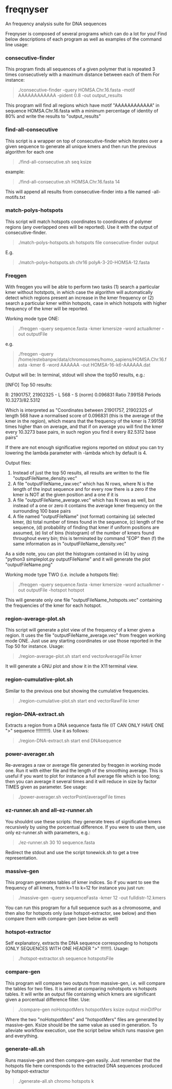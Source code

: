 # freqnyser
An frequency analysis suite for DNA sequences

Freqnyser is composed of several programs which can do a lot for you! 
Find below descriptions of each program as well as examples of the command line usage:

### consecutive-finder
This program finds all sequences of a given polymer that is repeated 3 times consecutively with a maximum distance between each of them
For instance:


>./consecutive-finder -query HOMSA.Chr.16.fasta -motif AAAAAAAAAAAA -pident 0.8 -out output_results


This program will find all regions which have motif "AAAAAAAAAAAA" in sequence HOMSA.Chr.16.fasta with a minimum percentage of identity of 80% and write the results to "output_results"

### find-all-consecutive
This script is a wrapper on top of consecutive-finder which iterates over a given sequence to generate all unique kmers and then run the previous algorithm for each one

>./find-all-consecutive.sh seq ksize

example: 

>./find-all-consecutive.sh HOMSA.Chr.16.fasta 14

This will append all results from consecutive-finder into a file named <sequence>-all-motifs.txt

### match-polys-hotspots

This script will match hotspots coordinates to coordinates of polymer regions (any overlapped ones will be reported). Use it with the output of consecutive-finder. 

>./match-polys-hotspots.sh hotspots file consecutive-finder output

E.g.

>./match-polys-hotspots.sh chr16 polyA-3-20-HOMSA-12.fasta


### Freqgen

With freqgen you will be able to perform two tasks (1) search a particular kmer without hotstpots, in which case the algorithm will automatically detect which regions present an increase in the kmer frequency or (2) search a particular kmer within hotspots, case in which hotspots with higher frequency of the kmer will be reported.

Working mode type ONE:

>./freqgen -query sequence.fasta -kmer kmersize -word actualkmer -out outputFile

e.g.

>./freqgen -query /home/estebanpw/data/chromosomes/homo_sapiens/HOMSA.Chr.16.fasta -kmer 6 -word AAAAAA -out HOMSA-16-k6-AAAAAA.dat

Output will be:
In terminal, stdout will show the top50 results, e.g.:

[INFO] Top 50 results:

 R: 21901757, 21902325 - L 568 - S (norm) 0.096831 Ratio 7.99158 Periods 10.3273/82.5312
 
 Which is interpreted as "Coordinates between 21901757, 21902325 of length 568 have a normalised score of 0.096831 (this is the average of the kmer in the region), which means that the frequency of the kmer is 7.99158 times higher than on average, and that if on average you will find the kmer every 10.3273 base pairs, in such region you find it every 82.5312 base pairs"
 
 If there are not enough significative regions reported on stdout you can try lowering the lambda parameter with -lambda which by default is 4.
 
 Output files:
 
 1. Instead of just the top 50 results, all results are written to the file "outputFileName_density.vec"
 2. A file "outputFileName_raw.vec" which has N rows, where N is the length of the input sequence and for every row there is a zero if the kmer is NOT at the given position and a one if it is
 3. A file "outputFileName_average.vec" which has N rows as well, but instead of a one or zero it contains the average kmer frequency on the surrounding 100 base pairs
 4. A file named "outputFileName" (not format) containing (a) selected kmer, (b) total number of times found in the sequence, (c) length of the sequence, (d) probability of finding that kmer if uniform positions are assumed, (e) list of bins (histogram) of the number of kmers found throughout every bin; this is terminated by command "EOP" then (f) the same information as in "outputFileName_density.vec"
 
As a side note, you can plot the histogram contained in (4) by using "python3 simpleplot.py outputFileName"  and it will generate the plot "outputFileName.png"


 Working mode type TWO (i.e. include a hotspots file):
 
>./freqgen -query sequence.fasta -kmer kmersize -word actualkmer -out outputFile -hotspot hotspot 
 
 This will generate only one file "outputFileName_hotspots.vec" containing the frequencies of the kmer for each hotspot.
 
 ### region-average-plot.sh
 
 This script will generate a plot view of the frequency of a kmer given a region. It uses the file "outputFileName_average.vec" from freqgen working mode ONE. Just use any starting coordinates or use those reported in the Top 50 for instance. Usage:
 
 >./region-average-plot.sh start end vectorAverageFile kmer
 
 It will generate a GNU plot and show it in the X11 terminal view.
 
 ### region-cumulative-plot.sh
 
 Similar to the previous one but showing the cumulative frequencies.
 
 >./region-cumulative-plot.sh start end vectorRawFile kmer
 
 ### region-DNA-extract.sh
 
 Extracts a region from a DNA sequence fasta file (IT CAN ONLY HAVE ONE ">" sequence !!!!!!!!!!). Use it as follows:
 
 >./region-DNA-extract.sh start end DNAsequence
 
 ### power-averager.sh
 
 Re-averages a raw or average file generated by freqgen in working mode one. Run it with either file and the length of the smoothing average. This is useful if you want to plot for instance a full average file which is too long; then you can average it several times and it will reduce in size by factor TIMES given as parameter. See usage:
 
 >./power-averager.sh vectorPoint/averageFile times
 
 ### ez-runner.sh and all-ez-runner.sh
 
 You shouldnt use these scripts: they generate trees of significative kmers recursively by using the porcentual difference.
 If you were to use them, use only ez-runner.sh with parameters, e.g.:
 
 >./ez-runner.sh 30 10 sequence.fasta
 
 Redirect the stdout and use the script tonewick.sh to get a tree representation.
 
 ### massive-gen
 
 This program generates tables of kmer indices. So if you want to see the frequency of all kmers, from k=1 to k=12 for instance you just run:
 
 >./massive-gen -query sequenceFasta -kmer 12 -out fulldistr-12.kmers
 
 You can run this program for a full sequence such as a chromosome, and then also for hotspots only (use hotspot-extractor, see below) and then compare them with compare-gen (see below as well)
 
 ### hotspot-extractor
 
 Self explanatory, extracts the DNA sequence corresponding to hotspots (ONLY SEQUENCES WITH ONE HEADER ">" !!!!!!!). Usage:
 
 >./hotspot-extractor.sh sequence hotspotsFile
 
 
 ### compare-gen
 
 This program will compare two outputs from massive-gen, i.e. will compare the tables for two files. It is aimed at comparing nohotspots vs hotspots tables. It will write an output file containing which kmers are significant given a porcentual difference filter. Use:
 
 
 >./compare-gen noHotspotMers hotspotMers ksize output minDifPor

Where the two "noHotspotMers" and "hotspotMers" files are generated by massive-gen. Ksize should be the same value as used in generation. To alleviate workflow execution, use the script below which runs massive gen and everything.

### generate-all.sh

Runs massive-gen and then compare-gen easily. Just remember that the hotspots file here corresponds to the extracted DNA sequences produced by hotspot-extractor

>./generate-all.sh chromo hotspots k

  
 
